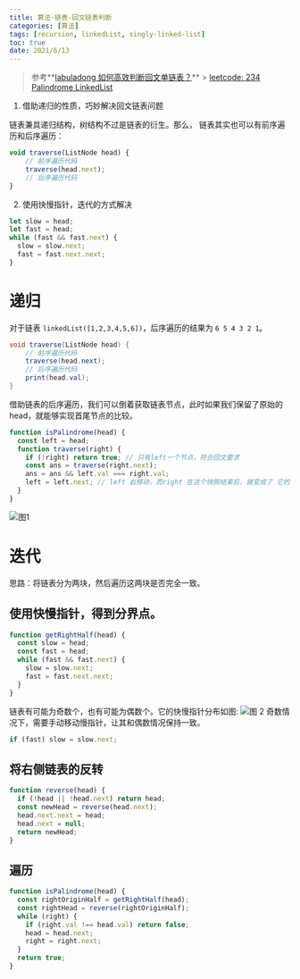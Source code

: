 ```yaml
---
title: 算法-链表-回文链表判断
categories: [算法]
tags: [recursion, linkedList, singly-linked-list]
toc: true
date: 2021/6/13
---
```


> 参考**[labuladong 如何高效判断回文单链表？](https://mp.weixin.qq.com/s?__biz=MzAxODQxMDM0Mw==&mid=2247484822&idx=1&sn=44742c9a3557038c8da7150100d94db9&chksm=9bd7fb9eaca0728876e1146306a09f5453bcd5c35c4a264304ea6189faa83ec12a00322f0246&scene=21#wechat_redirect)** > [leetcode: 234 Palindrome LinkedList](https://leetcode.com/problems/palindrome-linked-list/)

1. 借助递归的性质，巧妙解决回文链表问题

链表兼具递归结构，树结构不过是链表的衍生。那么，<span class="text-red text-bold"> 链表其实也可以有前序遍历和后序遍历：</span>

```js
void traverse(ListNode head) {
    // 前序遍历代码
    traverse(head.next);
    // 后序遍历代码
}
```

2. 使用快慢指针，迭代的方式解决

```js
let slow = head;
let fast = head;
while (fast && fast.next) {
  slow = slow.next;
  fast = fast.next.next;
}
```

<!-- more -->

# 递归

对于链表 `linkedList([1,2,3,4,5,6])`，后序遍历的结果为 `6 5 4 3 2 1`。

```java
void traverse(ListNode head) {
    // 前序遍历代码
    traverse(head.next);
    // 后序遍历代码
    print(head.val);
}
```

<span class="text-red">借助链表的后序遍历，我们可以倒着获取链表节点，此时如果我们保留了原始的 head，就能够实现首尾节点的比较。</span>

```js
function isPalindrome(head) {
  const left = head;
  function traverse(right) {
    if (!right) return true; // 只有left一个节点，符合回文要求
    const ans = traverse(right.next);
    ans = ans && left.val === right.val;
    left = left.next; // left 右移动，而right 在这个快照结束后，就变成了 它的前面节点
  }
}
```

![图1](/images/algorithm/linkedList-isPalindrome.jpeg)

# 迭代

思路：将链表分为两块，然后遍历这两块是否完全一致。

## 使用快慢指针，得到分界点。

```js
function getRightHalf(head) {
  const slow = head;
  const fast = head;
  while (fast && fast.next) {
    slow = slow.next;
    fast = fast.next.next;
  }
}
```

链表有可能为奇数个，也有可能为偶数个。它的快慢指针分布如图:
![图 2](/images/algorithm/linkedList-isPalindrome2.jpeg)
奇数情况下，需要手动移动慢指针，让其和偶数情况保持一致。

```js
if (fast) slow = slow.next;
```

## 将右侧链表的反转

```js
function reverse(head) {
  if (!head || !head.next) return head;
  const newHead = reverse(head.next);
  head.next.next = head;
  head.next = null;
  return newHead;
}
```

## 遍历

```js
function isPalindrome(head) {
  const rightOriginHalf = getRightHalf(head);
  const rightHead = reverse(rightOriginHalf);
  while (right) {
    if (right.val !== head.val) return false;
    head = head.next;
    right = right.next;
  }
  return true;
}
```
